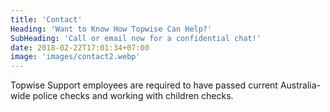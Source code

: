 ```yaml
---
title: 'Contact'
Heading: 'Want to Know How Topwise Can Help?'
SubHeading: 'Call or email now for a confidential chat!'
date: 2018-02-22T17:01:34+07:00
image: 'images/contact2.webp'
---
```


Topwise Support employees are required to have passed current Australia-wide police checks and working with children checks.
